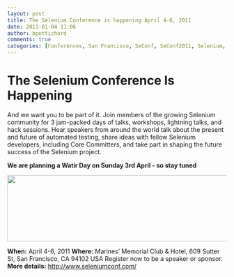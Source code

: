 ```yaml
---
layout: post
title: The Selenium Conference is happening April 4-6, 2011
date: 2011-01-04 11:06
author: bpettichord
comments: true
categories: [Conferences, San Francisco, SeConf, SeConf2011, Selenium, Selenium]
---
```

<h1><strong>The Selenium Conference Is Happening</strong></h1>
And we want you to be part of it. Join members of the growing Selenium community for 3 jam-packed days of talks, workshops, lightning talks, and hack sessions. Hear speakers from around the world talk about the present and future of automated testing, share ideas with fellow Selenium developers, including Core Committers, and take part in shaping the future success of the Selenium project.

<strong>We are planning a Watir Day on Sunday 3rd April - so stay tuned</strong>

<a href="http://www.seleniumconf.com/"><img class="alignnone size-full wp-image-502" title="Selenium Conf 2011" src="http://watir001.files.wordpress.com/2011/01/selenium-conf-2011.png" alt="" width="600" height="152" /></a>

<strong>When:</strong> April 4-6, 2011
<strong>Where:</strong> Marines’ Memorial Club &amp; Hotel, 609 Sutter St, San Francisco, CA 94102 USA
Register now to be a speaker or sponsor. <strong>More details:</strong> <a href="http://www.seleniumconf.com/">http://www.seleniumconf.com/</a>
